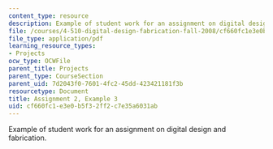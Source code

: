 ```yaml
---
content_type: resource
description: Example of student work for an assignment on digital design and fabrication.
file: /courses/4-510-digital-design-fabrication-fall-2008/cf660fc1e3e0b5f32ff2c7e35a6031ab_assn2_example3.pdf
file_type: application/pdf
learning_resource_types:
- Projects
ocw_type: OCWFile
parent_title: Projects
parent_type: CourseSection
parent_uid: 7d2043f0-7601-4fc2-45dd-423421181f3b
resourcetype: Document
title: Assignment 2, Example 3
uid: cf660fc1-e3e0-b5f3-2ff2-c7e35a6031ab
---
```

Example of student work for an assignment on digital design and fabrication.

